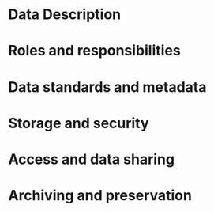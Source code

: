 # Data Description 

# Roles and responsibilities 
# Data standards and metadata 
# Storage and security
# Access and data sharing
# Archiving and preservation 
